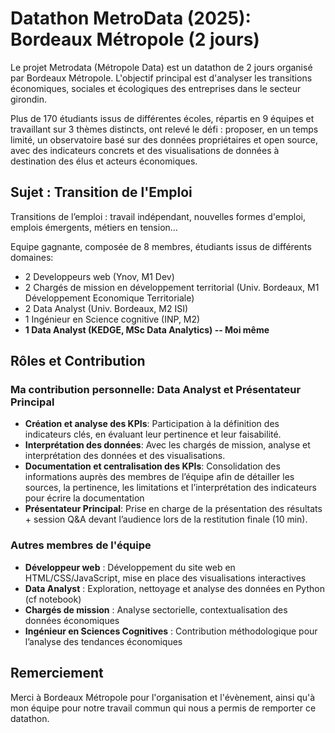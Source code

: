 # Datathon MetroData (2025): Bordeaux Métropole (2 jours)

Le projet Metrodata (Métropole Data) est un datathon de 2 jours organisé par Bordeaux Métropole. L'objectif principal est d'analyser les transitions économiques, sociales et écologiques des entreprises dans le secteur girondin.

Plus de 170 étudiants issus de différentes écoles, répartis en 9 équipes et travaillant sur 3 thèmes distincts, ont relevé le défi : proposer, en un temps limité, un observatoire basé sur des données propriétaires et open source, avec des indicateurs concrets et des visualisations de données à destination des élus et acteurs économiques.

## Sujet : Transition de l'Emploi

Transitions de l’emploi : travail indépendant, nouvelles formes d'emploi, emplois émergents, métiers en tension…

Equipe gagnante, composée de 8 membres, étudiants issus de différents domaines:
- 2 Developpeurs web (Ynov, M1 Dev)
- 2 Chargés de mission en développement territorial (Univ. Bordeaux, M1 Développement Economique Territoriale)
- 2 Data Analyst (Univ. Bordeaux, M2 ISI)
- 1 Ingénieur en Science cognitive (INP, M2) 
- **1 Data Analyst (KEDGE, MSc Data Analytics) -- Moi même**

## Rôles et Contribution

### Ma contribution personnelle: Data Analyst et Présentateur Principal
- **Création et analyse des KPIs**: Participation à la définition des indicateurs clés, en évaluant leur pertinence et leur faisabilité.
- **Interprétation des données**: Avec les chargés de mission, analyse et interprétation des données et des visualisations.
- **Documentation et centralisation des KPIs**: Consolidation des informations auprès des membres de l’équipe afin de détailler les sources, la pertinence, les limitations et
    l’interprétation des indicateurs pour écrire la documentation
- **Présentateur Principal**: Prise en charge de la présentation des résultats + session Q&A devant l’audience lors de la restitution finale (10 min).


### Autres membres de l'équipe
- **Développeur web** : Développement du site web en HTML/CSS/JavaScript, mise en place des visualisations interactives
- **Data Analyst** : Exploration, nettoyage et analyse des données en Python (cf notebook)
- **Chargés de mission** : Analyse sectorielle, contextualisation des données économiques
- **Ingénieur en Sciences Cognitives** : Contribution méthodologique pour l’analyse des tendances économiques



## Remerciement
Merci à Bordeaux Métropole pour l'organisation et l'évènement, ainsi qu'à mon équipe pour notre travail commun qui nous a permis de remporter ce datathon.

